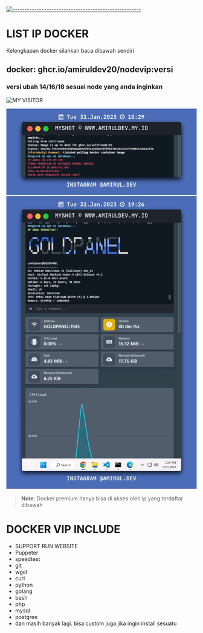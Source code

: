 [![-----------------------------------------------------](https://raw.githubusercontent.com/andreasbm/readme/master/assets/lines/colored.png)](#table-of-contents)
# LIST IP DOCKER
<p>Kelengkapan docker silahkan baca dibawah sendiri</p>

## docker: ghcr.io/amiruldev20/nodevip:versi
### versi ubah 14/16/18 sesuai node yang anda inginkan
 
 <p align="center">

![MY VISITOR](https://komarev.com/ghpvc/?username=amiruldev20&color=green)

<img width="" src="img2.jpeg">
<img width{"" src="img1.jpeg">
</p>

 > **Note**:  Docker premium hanya bisa di akses oleh ip yang terdaftar dibawah
 
 # DOCKER VIP INCLUDE
 - SUPPORT RUN WEBSITE
 - Puppeter
 - speedtest
 - git
 - wget
 - curl
 - python
 - golang
 - bash
 - php
 - mysql
 - postgree
 - dan masih banyak lagi.
 bisa custom juga jika ingin install sesuatu
